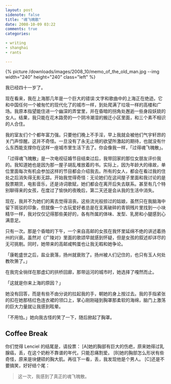 ```yaml
---
layout: post
sidenote: false
title: "魂飞魄散"
date: 2008-10-09 03:22
comments: true
categories:

- writing
- shanghai
- rants

---
```


{% picture /downloads/images/2008_10/memo_of_the_old_man.jpg --img width="240" height="240" class="left" %}

我已经四十一岁了。

现在看来，我在上海那几年是一个巨大的错误:文字和歌曲中的上海正在绝迹。它和中国任何一个被匆忙的现代化了的城市一样，到处爬满了垃圾一样的高楼和广场。我原本指望能住进一个幽深的弄堂里，并在昏暗的拐角处邂逅一些身段妖娆的女人。结果，我只能在花木路旁的一个阴冷潮湿的搬迁小区里面，和三个素不相识的人合住。

我的室友们个个都年富力强。只要他们晚上不手淫，早上我就会被他们气宇轩昂的关门声惊醒。这并不奇怪。一旦没有了永无止境的欲望所激起的期待，也就没有什么东西能支撑你在这样一座城市里生活下去了。你会像我一样，「过得魂飞魄散」。

「过得魂飞魄散」是一次电视征婚节目结束过后，我带回家的那位女朋友评价我的。我知道她也是因为那一屋子胡乱堆放着的书。实际上，因为年龄大的缘故，单位里面每次有机会参加这样的节目都会介绍我去。所有的女人，都会在看过我的住处之后消失得无影无踪。开始我觉得奇怪：无论她们在这间屋子里面和我讨论的是股票期货，电影音乐，还是诗词歌赋，她们都会在离开后失去联系。甚至有几个特别聊得来的女孩，在度过了愉快的夜晚后，第二天还是会从我的生活中消失。

现在，我并不为她们的离去觉得沮丧。这些流光般掠过的姑娘，虽然只在我脑海中留下斑驳的印象，但就像一个古玩爱好者总是在支离破碎的青铜残片里找到一小块精华一样，我对仅仅记得那些美好的，各有所属的体味、发型、乳房和小腿感到心满意足。

只有一次。那是个昏暗的下午，一个来自高邮的女孩在我怀里延绵不绝的讲述着扬州的兴衰。虽然对《广陵对》里面的歌颂早就感到怀疑，但是女孩的叙述却详尽的无可挑剔。同时，她带来的高邮咸鸭蛋也让我无暇和她争论。

「康乾盛世之后，盐业衰落，扬州就衰败了。扬州被人们记住的，也只有玉人何处教吹箫了。」

在我完全徜徉在那虚幻的拱桥回廊，那带运河的城市时，她选择了嘎然而止。

「这就是你来上海的原因？」

她没有回答，而是有些不由分说的拉起我的手，朝她的身上按过去。我的手指紧张的扣在她那桔红色连衣裙的领口上，掌心刚刚碰到胸罩那柔软的海绵，脑门上激荡的巨大力量就让我感到眩晕。

「不用怕。」她向我古怪的笑了一下，随后掀起了胸罩。


**Coffee Break**
------------------

你们觉得 Lenciel 的结尾是，请投票：
[A]她的胸部有巨大的伤疤，原来她得过乳腺癌，丢，在这个奶粉不靠谱的年代，只能忍痛割爱。
[B]她的胸部怎么形状有些奇怪，原来是块健硕的胸大肌。再往下一看，丢，我发现他是个男人。
[C]还是不要搞笑，好好结个尾：

> 这一次，我感到了真正的魂飞魄散。
